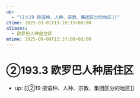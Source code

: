 ```yaml
---
up:
  - "[[②19 按语种、人种、宗教、集团区分的地区]]"
ctime: 2025-03-01T13:10:15+08:00
aliases:
  - 欧罗巴人种居住区
mtime: 2025-09-09T12:37:06+08:00
---
```


# ②193.3 欧罗巴人种居住区

- up: [[②19 按语种、人种、宗教、集团区分的地区]]
